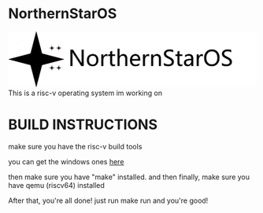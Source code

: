 # NorthernStarOS
![nightpane logo](resources/northernstarbranding.png "Logo")
This is a risc-v operating system im working on


# BUILD INSTRUCTIONS

make sure you have the risc-v build tools

you can get the windows ones [here](https://github.com/realzvqle/riscv64-build-windows)
 
then make sure you have "make" installed. and then finally, make sure you have qemu (riscv64) installed



After that, you're all done! just run make run and you're good!